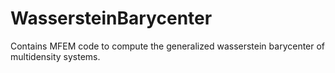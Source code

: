 # WassersteinBarycenter
 Contains MFEM code to compute the generalized wasserstein barycenter of multidensity systems.
